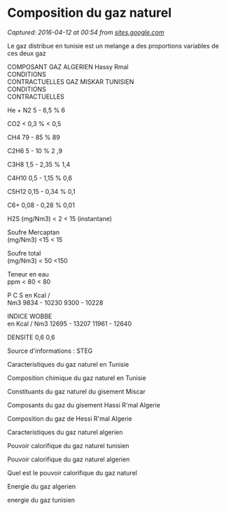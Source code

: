 # Composition du gaz naturel

_Captured: 2016-04-12 at 00:54 from [sites.google.com](https://sites.google.com/site/gaznaturelcomposition/composition-du-gaz-naturel-tunisien)_

Le gaz distribue en tunisie est un melange a des proportions variables de ces deux gaz

COMPOSANT
GAZ ALGERIEN Hassy Rmal  
CONDITIONS   
CONTRACTUELLES
GAZ MISKAR TUNISIEN   
CONDITIONS   
CONTRACTUELLES

He + N2
5 - 6,5 %
6 

CO2 
< 0,3 %
< 0,5 

CH4 
79 - 85 % 
89 

C2H6
5 - 10 %
2 ,9

C3H8 
1,5 - 2,35 %
1,4

C4H10
0,5 - 1,15 % 
0,6 

C5H12
0,15 - 0,34 %
0,1 

C6+ 
0,08 - 0,28 % 
0,01 

H2S (mg/Nm3)
< 2 
< 15 (instantane) 

Soufre Mercaptan   
(mg/Nm3) 
<15
< 15 

Soufre total   
(mg/Nm3) 
< 50
<150

Teneur en eau   
ppm 
< 80
< 80 

P C S en Kcal /   
Nm3
9834 - 10230 
9300 - 10228 

INDICE WOBBE   
en Kcal / Nm3 
12695 - 13207 
11961 - 12640 

DENSITE 
0,6 
0,6

Source d'informations : STEG

Caracteristiques du gaz naturel en Tunisie

Composition chimique du gaz naturel en Tunisie

Constituants du gaz naturel du gisement Miscar

Composants du gaz du gisement Hassi R'mal Algerie

Composition du gaz de Hessi R'mal Algerie

Caracteristiques du gaz naturel algerien

Pouvoir calorifique du gaz naturel tunisien

Pouvoir calorifique du gaz naturel algerien

Quel est le pouvoir calorifique du gaz naturel

Energie du gaz algerien

energie du gaz tunisien
